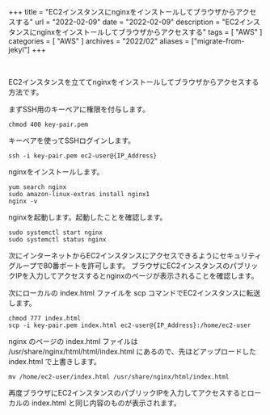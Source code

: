 +++
title =  "EC2インスタンスにnginxをインストールしてブラウザからアクセスする"
url = "2022-02-09"
date = "2022-02-09"
description = "EC2インスタンスにnginxをインストールしてブラウザからアクセスする"
tags = [
  "AWS"
]
categories = [
  "AWS"
]
archives = "2022/02"
aliases = ["migrate-from-jekyl"]
+++

<br>

EC2インスタンスを立ててnginxをインストールしてブラウザからアクセスする方法です。

まずSSH用のキーペアに権限を付与します。

```
chmod 400 key-pair.pem
```

キーペアを使ってSSHログインします。

```
ssh -i key-pair.pem ec2-user@{IP_Address}
```

nginxをインストールします。

```
yum search nginx
sudo amazon-linux-extras install nginx1
nginx -v
```

nginxを起動します。起動したことを確認します。

```
sudo systemctl start nginx
sudo systemctl status nginx
```

次にインターネットからEC2インスタンスにアクセスできるようにセキュリティグループで80番ポートを許可します。
ブラウザにEC2インスタンスのパブリックIPを入力してアクセスするとnginxのページが表示されることを確認します。

次にローカルの index.html ファイルを scp コマンドでEC2インスタンスに転送します。

```
chmod 777 index.html
scp -i key-pair.pem index.html ec2-user@{IP_Address}:/home/ec2-user
```

nginx のページの index.html ファイルは /usr/share/nginx/html/html/index.html にあるので、先ほどアップロードした index.html で上書きします。

```
mv /home/ec2-user/index.html /usr/share/nginx/html/index.html
```

再度ブラウザにEC2インスタンスのパブリックIPを入力してアクセスするとローカルの index.html と同じ内容のものが表示されます。
